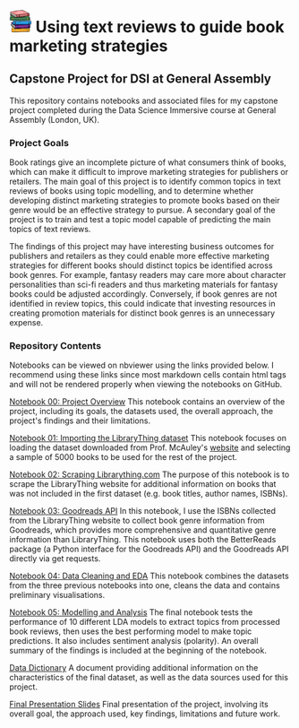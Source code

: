 # <img width="40" src="/Resources/book_stack.jpeg"> Using text reviews to guide book marketing strategies 
## Capstone Project for DSI at General Assembly

This repository contains notebooks and associated files for my capstone project completed during the Data Science Immersive course at General Assembly (London, UK).

### Project Goals
Book ratings give an incomplete picture of what consumers think of books, which can make it difficult to improve marketing strategies for publishers or retailers. The main goal of this project is to identify common topics in text reviews of books using topic modelling, and to determine whether developing distinct marketing strategies to promote books based on their genre would be an effective strategy to pursue. A secondary goal of the project is to train and test a topic model capable of predicting the main topics of text reviews.

The findings of this project may have interesting business outcomes for publishers and retailers as they could enable more effective marketing strategies for different books should distinct topics be identified across book genres. For example, fantasy readers may care more about character personalities than sci-fi readers and thus marketing materials for fantasy books could be adjusted accordingly. Conversely, if book genres are not identified in review topics, this could indicate that investing resources in creating promotion materials for distinct book genres is an unnecessary expense. 

### Repository Contents
Notebooks can be viewed on nbviewer using the links provided below. I recommend using these links since most markdown cells contain html tags and will not be rendered properly when viewing the notebooks on GitHub.

[Notebook 00: Project Overview](https://nbviewer.jupyter.org/github/defforey/GA-Capstone/blob/master/00.%20Project%20overview.ipynb)
This notebook contains an overview of the project, including its goals, the datasets used, the overall approach, the project's findings and their limitations.

[Notebook 01: Importing the LibraryThing dataset](https://nbviewer.jupyter.org/github/defforey/GA-Capstone/blob/master/01.%20Importing%20the%20LibraryThing%20dataset.ipynb)
This notebook focuses on loading the dataset downloaded from Prof. McAuley's <a href="https://cseweb.ucsd.edu/~jmcauley/datasets.html#social_data" target="_blank">website</a> and selecting a sample of 5000 books to be used for the rest of the project.

[Notebook 02: Scraping Librarything.com](https://nbviewer.jupyter.org/github/defforey/GA-Capstone/blob/master/02.%20Scraping%20Librarything.com.ipynb)
The purpose of this notebook is to scrape the LibraryThing website for additional information on books that was not included in the first dataset (e.g. book titles, author names, ISBNs).

[Notebook 03: Goodreads API](https://nbviewer.jupyter.org/github/defforey/GA-Capstone/blob/master/03.%20Goodreads%20API.ipynb)
In this notebook, I use the ISBNs collected from the LibraryThing website to collect book genre information from Goodreads, which provides more comprehensive and quantitative genre information than LibraryThing. This notebook uses both the BetterReads package (a Python interface for the Goodreads API) and the Goodreads API directly via get requests.

[Notebook 04: Data Cleaning and EDA](https://nbviewer.jupyter.org/github/defforey/GA-Capstone/blob/master/04.%20Data%20cleaning%20and%20EDA.ipynb)
This notebook combines the datasets from the three previous notebooks into one, cleans the data and contains preliminary visualisations.

[Notebook 05: Modelling and Analysis](https://nbviewer.jupyter.org/github/defforey/GA-Capstone/blob/master/05.%20Modelling%20and%20analysis.ipynb)
The final notebook tests the performance of 10 different LDA models to extract topics from processed book reviews, then uses the best performing model to make topic predictions. It also includes sentiment analysis (polarity). An overall summary of the findings is included at the beginning of the notebook.

<a href="Book reviews data dictionary">Data Dictionary</a>
A document providing additional information on the characteristics of the final dataset, as well as the data sources used for this project.

<a href="Resources/Project Presentation Slides.pdf">Final Presentation Slides</a>
Final presentation of the project, involving its overall goal, the approach used, key findings, limitations and future work.
